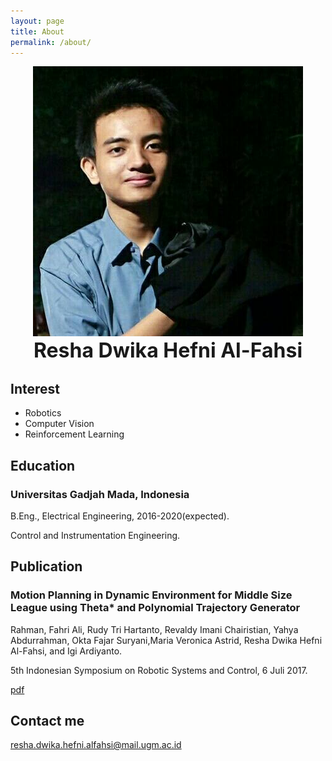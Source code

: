 ```yaml
---
layout: page
title: About
permalink: /about/
---
```



<center><img src="/images/resha.jpg" alt="Profil Picture" width ="432" height="432"></center>
<div style="text-align: center">
  <font size="6rem"><strong>Resha Dwika Hefni Al-Fahsi</strong><br></font>
  <!-- <font size="4.5rem"> -->
    <!-- Teknik Elektro 2016<br> -->
    <!-- Universitas Gadjah Mada<br> -->
  <!-- </font> -->
</div>
<!-- <div style="text-align: left">
<font size="4.5rem"><strong>Interest</strong><br></font>
</div> -->

## Interest
* Robotics
* Computer Vision
* Reinforcement Learning


## Education
### Universitas Gadjah Mada, Indonesia
B.Eng., Electrical Engineering, 2016-2020(expected).

Control and Instrumentation Engineering.

## Publication
### Motion Planning in Dynamic Environment for Middle Size League using Theta* and Polynomial Trajectory Generator
Rahman, Fahri Ali, Rudy Tri Hartanto, Revaldy Imani Chairistian, Yahya Abdurrahman, Okta Fajar Suryani,Maria Veronica Astrid, Resha Dwika Hefni Al-Fahsi, and Igi Ardiyanto.

5th Indonesian Symposium on Robotic Systems and Control, 6 Juli 2017.

[pdf](http://digilib.mercubuana.ac.id/manager/t!@file_artikel_abstrak/Isi_Artikel_877216399578.pdf)

## Contact me
[resha.dwika.hefni.alfahsi@mail.ugm.ac.id](mailto:resha.dwika.hefni.alfahsi@mail.ugm.ac.id)

